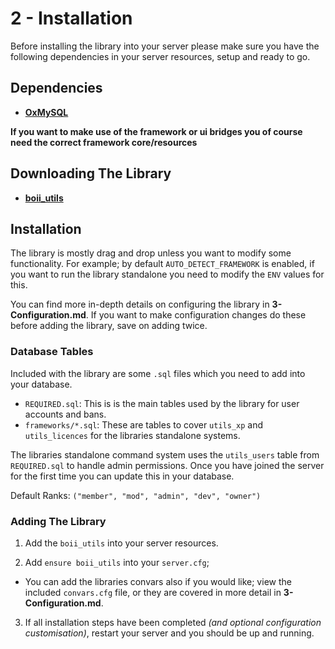 # 2 - Installation

Before installing the library into your server please make sure you have the following dependencies in your server resources, setup and ready to go.

## Dependencies

- **[OxMySQL](https://github.com/overextended/oxmysql/releases)**

**If you want to make use of the framework or ui bridges you of course need the correct framework core/resources**

## Downloading The Library

- **[boii_utils](https://github.com/boiidevelopment/boii_utils/releases)**

## Installation

The library is mostly drag and drop unless you want to modify some functionality.
For example; by default `AUTO_DETECT_FRAMEWORK` is enabled, if you want to run the library standalone you need to modify the `ENV` values for this.

You can find more in-depth details on configuring the library in **3-Configuration.md**.
If you want to make configuration changes do these before adding the library, save on adding twice.

### Database Tables

Included with the library are some `.sql` files which you need to add into your database. 

- `REQUIRED.sql`: This is is the main tables used by the library for user accounts and bans.
- `frameworks/*.sql`: These are tables to cover `utils_xp` and `utils_licences` for the libraries standalone systems.

The libraries standalone command system uses the `utils_users` table from `REQUIRED.sql` to handle admin permissions. 
Once you have joined the server for the first time you can update this in your database. 

Default Ranks: `("member", "mod", "admin", "dev", "owner")`


### Adding The Library

1. Add the `boii_utils` into your server resources.

2. Add `ensure boii_utils` into your `server.cfg`; 
- You can add the libraries convars also if you would like; view the included `convars.cfg` file, or they are covered in more detail in **3-Configuration.md**.

3. If all installation steps have been completed *(and optional configuration customisation)*, restart your server and you should be up and running.
